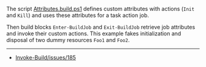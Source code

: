The script [Attributes.build.ps1](Attributes.build.ps1) defines custom
attributes with actions (`Init` and `Kill`) and uses these attributes
for a task action job.

Then build blocks `Enter-BuildJob` and `Exit-BuildJob` retrieve job attributes
and invoke their custom actions. This example fakes initialization and disposal
of two dummy resources `Foo1` and `Foo2`.

---

- [Invoke-Build/issues/185](https://github.com/nightroman/Invoke-Build/issues/185)
